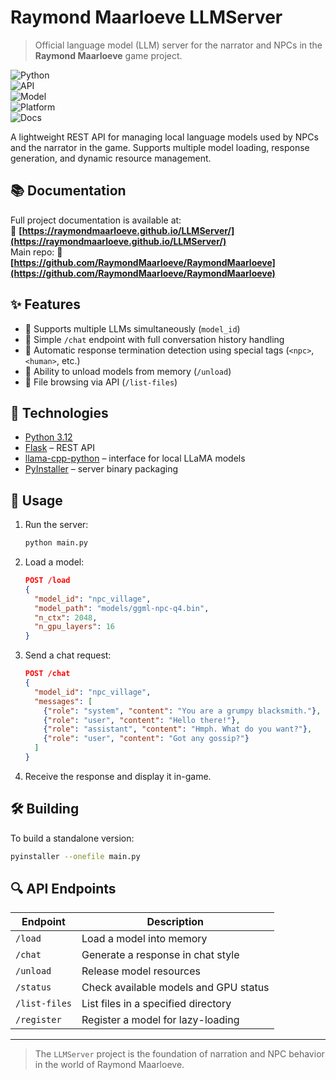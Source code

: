 # Raymond Maarloeve LLMServer

> Official language model (LLM) server for the narrator and NPCs in the **Raymond Maarloeve** game project.

![Python](https://img.shields.io/badge/Python-3.12-blue)  
![API](https://img.shields.io/badge/API-Flask-orange)  
![Model](https://img.shields.io/badge/Backend-llama.cpp-lightgrey)  
![Platform](https://img.shields.io/badge/platform-Cross--platform-informational)  
![Docs](https://img.shields.io/badge/docs-Available-blue)

A lightweight REST API for managing local language models used by NPCs and the narrator in the game. Supports multiple model loading, response generation, and dynamic resource management.

## 📚 Documentation
Full project documentation is available at:  
🔗 **[https://raymondmaarloeve.github.io/LLMServer/](https://raymondmaarloeve.github.io/LLMServer/)**  
Main repo:
🔗 **[https://github.com/RaymondMaarloeve/RaymondMaarloeve](https://github.com/RaymondMaarloeve/RaymondMaarloeve)**  

## ✨ Features

- 🔁 Supports multiple LLMs simultaneously (`model_id`)
- 🔌 Simple `/chat` endpoint with full conversation history handling
- 🚦 Automatic response termination detection using special tags (`<npc>`, `<human>`, etc.)
- 🧹 Ability to unload models from memory (`/unload`)
- 📂 File browsing via API (`/list-files`)

## 🧩 Technologies

- [Python 3.12](https://www.python.org/)
- [Flask](https://flask.palletsprojects.com/) – REST API
- [llama-cpp-python](https://github.com/abetlen/llama-cpp-python) – interface for local LLaMA models
- [PyInstaller](https://pyinstaller.org/) – server binary packaging

## 🚀 Usage

1. Run the server:
   ```bash
   python main.py
   ```

2. Load a model:
   ```json
   POST /load
   {
     "model_id": "npc_village",
     "model_path": "models/ggml-npc-q4.bin",
     "n_ctx": 2048,
     "n_gpu_layers": 16
   }
   ```

3. Send a chat request:
   ```json
   POST /chat
   {
     "model_id": "npc_village",
     "messages": [
       {"role": "system", "content": "You are a grumpy blacksmith."},
       {"role": "user", "content": "Hello there!"},
       {"role": "assistant", "content": "Hmph. What do you want?"},
       {"role": "user", "content": "Got any gossip?"}
     ]
   }
   ```

4. Receive the response and display it in-game.

## 🛠 Building

To build a standalone version:
```bash
pyinstaller --onefile main.py
```

## 🔍 API Endpoints

| Endpoint      | Description                              |
|---------------|------------------------------------------|
| `/load`       | Load a model into memory                 |
| `/chat`       | Generate a response in chat style        |
| `/unload`     | Release model resources                  |
| `/status`     | Check available models and GPU status    |
| `/list-files` | List files in a specified directory      |
| `/register`   | Register a model for lazy-loading        |

---

> The `LLMServer` project is the foundation of narration and NPC behavior in the world of Raymond Maarloeve.  
